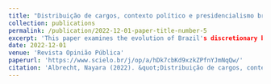 ```yaml
---
title: "Distribuição de cargos, contexto político e presidencialismo brasileiro: uma análise institucional do sistema de livre provimento"
collection: publications
permalink: /publication/2022-12-01-paper-title-number-5
excerpt: 'This paper examines the evolution of Brazil's discretionary bureaucratic system. It explores how the allocation of public offices is influenced by the coalitional presidential system and efforts to professionalise the bureaucracy. The paper addresses presidential dilemmas, which involve choosing between appointing party members to gain support and nominating individuals aligned with the president's policy preferences. Using theories of institutional change as a framework, the study analyses how rules on appointments affect the characteristics of nominees. Through a case study of Brazil, the paper evaluates the alignment between theoretical predictions and empirical evidence regarding institutions and the distribution of public sector posts. Methodologically, it employs bibliographic research, document analysis, and descriptive statistics. The findings reveal that laws regulating appointments were ineffective, as federal organisations did not adhere to them. The number of career civil servants in discretionary roles was already high before mandatory quotas were introduced. The role of coordination bodies varied across administrations. Despite presidential power centralisation, public managers often have autonomy in staff selection and sometimes disregard legal requirements. Hence, the study suggested the inclusion of informal institutions in future analyses, contributing to theory-testing and theory-building on institutional dynamics and public office distribution.'
date: 2022-12-01
venue: 'Revista Opinião Pública'
paperurl: 'https://www.scielo.br/j/op/a/hDk7cbKd9xzkZPfnYJmNqQw/'
citation: 'Albrecht, Nayara (2022). &quot;Distribuição de cargos, contexto político e presidencialismo brasileiro: uma análise institucional do sistema de livre provimento.&quot <i>Revista Opinião Pública</i>. 1.(3).'
---
```

